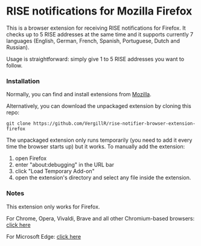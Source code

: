 # RISE notifications for Mozilla Firefox

This is a browser extension for receiving RISE notifications for Firefox.
It checks up to 5 RISE addresses at the same time and it supports currently 7 languages (English, German, French, Spanish, Portuguese, Dutch and Russian).

Usage is straightforward: simply give 1 to 5 RISE addresses you want to follow.

### Installation
Normally, you can find and install extensions from [Mozilla](https://addons.mozilla.org/).

Alternatively, you can download the unpackaged extension by cloning this repo:

`git clone https://github.com/VergillR/rise-notifier-browser-extension-firefox`

The unpackaged extension only runs temporarily (you need to add it every time the browser starts up) but it works. To manually add the extension:
1. open Firefox
2. enter "about:debugging" in the URL bar
3. click "Load Temporary Add-on"
4. open the extension's directory and select any file inside the extension.

### Notes
This extension only works for Firefox.

For Chrome, Opera, Vivaldi, Brave and all other Chromium-based browsers: [click here](https://github.com/VergillR/rise-notifier-browser-extension)

For Microsoft Edge: [click here](https://github.com/VergillR/rise-notifier-browser-extension-edge)
